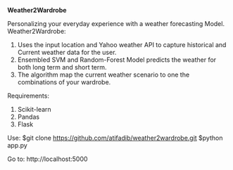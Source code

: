 <b>Weather2Wardrobe</b>

Personalizing your everyday experience with a weather forecasting Model.
Weather2Wardrobe:
1. Uses the input location and Yahoo weather API to capture historical and Current weather data for the user.
2. Ensembled SVM and Random-Forest Model predicts the weather for both long term and short term.
3. The algorithm map the current weather scenario to one the combinations of your wardrobe.

Requirements:
1. Scikit-learn
2. Pandas
3. Flask

Use:
$git clone https://github.com/atifadib/weather2wardrobe.git
$python app.py

Go to: http://localhost:5000
